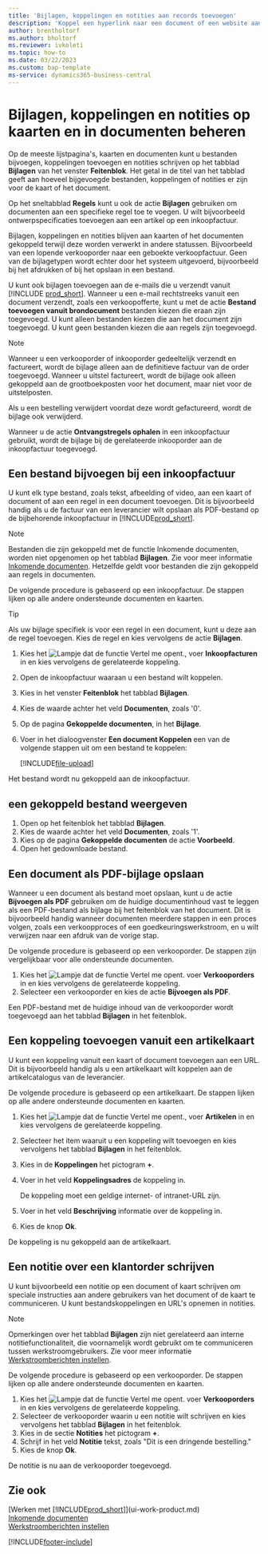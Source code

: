 ```yaml
---
title: 'Bijlagen, koppelingen en notities aan records toevoegen'
description: 'Koppel een hyperlink naar een document of een website aan een bepaalde record, zoals een klant of document.'
author: brentholtorf
ms.author: bholtorf
ms.reviewer: ivkoleti
ms.topic: how-to
ms.date: 03/22/2023
ms.custom: bap-template
ms-service: dynamics365-business-central
---
```

# Bijlagen, koppelingen en notities op kaarten en in documenten beheren

Op de meeste lijstpagina's, kaarten en documenten kunt u bestanden bijvoegen, koppelingen toevoegen en notities schrijven op het tabblad **Bijlagen** van het venster **Feitenblok**. Het getal in de titel van het tabblad geeft aan hoeveel bijgevoegde bestanden, koppelingen of notities er zijn voor de kaart of het document.

Op het sneltabblad **Regels** kunt u ook de actie **Bijlagen** gebruiken om documenten aan een specifieke regel toe te voegen. U wilt bijvoorbeeld ontwerpspecificaties toevoegen aan een artikel op een inkoopfactuur.

Bijlagen, koppelingen en notities blijven aan kaarten of het documenten gekoppeld terwijl deze worden verwerkt in andere statussen. Bijvoorbeeld van een lopende verkooporder naar een geboekte verkoopfactuur. Geen van de bijlagetypen wordt echter door het systeem uitgevoerd, bijvoorbeeld bij het afdrukken of bij het opslaan in een bestand.

U kunt ook bijlagen toevoegen aan de e-mails die u verzendt vanuit [!INCLUDE [prod_short](includes/prod_short.md)]. Wanneer u een e-mail rechtstreeks vanuit een document verzendt, zoals een verkoopofferte, kunt u met de actie **Bestand toevoegen vanuit brondocument** bestanden kiezen die eraan zijn toegevoegd. U kunt alleen bestanden kiezen die aan het document zijn toegevoegd. U kunt geen bestanden kiezen die aan regels zijn toegevoegd.

> [!NOTE]
> Wanneer u een verkooporder of inkooporder gedeeltelijk verzendt en factureert, wordt de bijlage alleen aan de definitieve factuur van de order toegevoegd. Wanneer u uitstel factureert, wordt de bijlage ook alleen gekoppeld aan de grootboekposten voor het document, maar niet voor de uitstelposten.
>
> Als u een bestelling verwijdert voordat deze wordt gefactureerd, wordt de bijlage ook verwijderd.
>
> Wanneer u de actie **Ontvangstregels ophalen** in een inkoopfactuur gebruikt, wordt de bijlage bij de gerelateerde inkooporder aan de inkoopfactuur toegevoegd.

## Een bestand bijvoegen bij een inkoopfactuur

U kunt elk type bestand, zoals tekst, afbeelding of video, aan een kaart of document of aan een regel in een document toevoegen. Dit is bijvoorbeeld handig als u de factuur van een leverancier wilt opslaan als PDF-bestand op de bijbehorende inkoopfactuur in [!INCLUDE[prod_short](includes/prod_short.md)].

> [!NOTE]
> Bestanden die zijn gekoppeld met de functie Inkomende documenten, worden niet opgenomen op het tabblad **Bijlagen**. Zie voor meer informatie [Inkomende documenten](across-income-documents.md). Hetzelfde geldt voor bestanden die zijn gekoppeld aan regels in documenten.

De volgende procedure is gebaseerd op een inkoopfactuur. De stappen lijken op alle andere ondersteunde documenten en kaarten.

> [!TIP]
> Als uw bijlage specifiek is voor een regel in een document, kunt u deze aan de regel toevoegen. Kies de regel en kies vervolgens de actie **Bijlagen**.

1. Kies het ![Lampje dat de functie Vertel me opent.](media/ui-search/search_small.png "Vertel me wat u wilt doen"), voer **Inkoopfacturen** in en kies vervolgens de gerelateerde koppeling.
2. Open de inkoopfactuur waaraan u een bestand wilt koppelen.
3. Kies in het venster **Feitenblok** het tabblad **Bijlagen**.
4. Kies de waarde achter het veld **Documenten**, zoals '0'.
5. Op de pagina **Gekoppelde documenten**, in het **Bijlage**.
6. Voer in het dialoogvenster **Een document Koppelen** een van de volgende stappen uit om een bestand te koppelen:

   [!INCLUDE[file-upload](includes/file-upload.md)]

Het bestand wordt nu gekoppeld aan de inkoopfactuur.

## een gekoppeld bestand weergeven

1. Open op het feitenblok het tabblad **Bijlagen**.
2. Kies de waarde achter het veld **Documenten**, zoals '1'.
3. Kies op de pagina **Gekoppelde documenten** de actie **Voorbeeld**.
4. Open het gedownloade bestand.

## Een document als PDF-bijlage opslaan

Wanneer u een document als bestand moet opslaan, kunt u de actie **Bijvoegen als PDF** gebruiken om de huidige documentinhoud vast te leggen als een PDF-bestand als bijlage bij het feitenblok van het document. Dit is bijvoorbeeld handig wanneer documenten meerdere stappen in een proces volgen, zoals een verkoopproces of een goedkeuringswerkstroom, en u wilt verwijzen naar een afdruk van de vorige stap.

De volgende procedure is gebaseerd op een verkooporder. De stappen zijn vergelijkbaar voor alle ondersteunde documenten.

1. Kies het ![Lampje dat de functie Vertel me opent.](media/ui-search/search_small.png "Vertel me wat u wilt doen") voer **Verkooporders** in en kies vervolgens de gerelateerde koppeling.
2. Selecteer een verkooporder en kies de actie **Bijvoegen als PDF**.

Een PDF-bestand met de huidige inhoud van de verkooporder wordt toegevoegd aan het tabblad **Bijlagen** in het feitenblok.

## Een koppeling toevoegen vanuit een artikelkaart

U kunt een koppeling vanuit een kaart of document toevoegen aan een URL. Dit is bijvoorbeeld handig als u een artikelkaart wilt koppelen aan de artikelcatalogus van de leverancier.

De volgende procedure is gebaseerd op een artikelkaart. De stappen lijken op alle andere ondersteunde documenten en kaarten.

1. Kies het ![Lampje dat de functie Vertel me opent.](media/ui-search/search_small.png "Vertel me wat u wilt doen"), voer **Artikelen** in en kies vervolgens de gerelateerde koppeling.
2. Selecteer het item waaruit u een koppeling wilt toevoegen en kies vervolgens het tabblad **Bijlagen** in het feitenblok.
3. Kies in de **Koppelingen** het pictogram **+**.
4. Voer in het veld **Koppelingsadres** de koppeling in.

    De koppeling moet een geldige internet- of intranet-URL zijn.

5. Voer in het veld **Beschrijving** informatie over de koppeling in.  
6. Kies de knop **Ok**.

De koppeling is nu gekoppeld aan de artikelkaart.  

## Een notitie over een klantorder schrijven

U kunt bijvoorbeeld een notitie op een document of kaart schrijven om speciale instructies aan andere gebruikers van het document of de kaart te communiceren. U kunt bestandskoppelingen en URL's opnemen in notities.

> [!NOTE]
> Opmerkingen over het tabblad **Bijlagen** zijn niet gerelateerd aan interne notitiefunctionaliteit, die voornamelijk wordt gebruikt om te communiceren tussen werkstroomgebruikers. Zie voor meer informatie [Werkstroomberichten instellen](across-setting-up-workflow-notifications.md).

De volgende procedure is gebaseerd op een verkooporder. De stappen lijken op alle andere ondersteunde documenten en kaarten.

1. Kies het ![Lampje dat de functie Vertel me opent.](media/ui-search/search_small.png "Vertel me wat u wilt doen") voer **Verkooporders** in en kies vervolgens de gerelateerde koppeling.
2. Selecteer de verkooporder waarin u een notitie wilt schrijven en kies vervolgens het tabblad **Bijlagen** in het feitenblok.
3. Kies in de sectie **Notities** het pictogram **+**.
4. Schrijf in het veld **Notitie** tekst, zoals "Dit is een dringende bestelling."
5. Kies de knop **Ok**.

De notitie is nu aan de verkooporder toegevoegd.

## Zie ook  
[Werken met [!INCLUDE[prod_short](includes/prod_short.md)]](ui-work-product.md)  
[Inkomende documenten](across-income-documents.md)  
[Werkstroomberichten instellen](across-setting-up-workflow-notifications.md)  


[!INCLUDE[footer-include](includes/footer-banner.md)]
